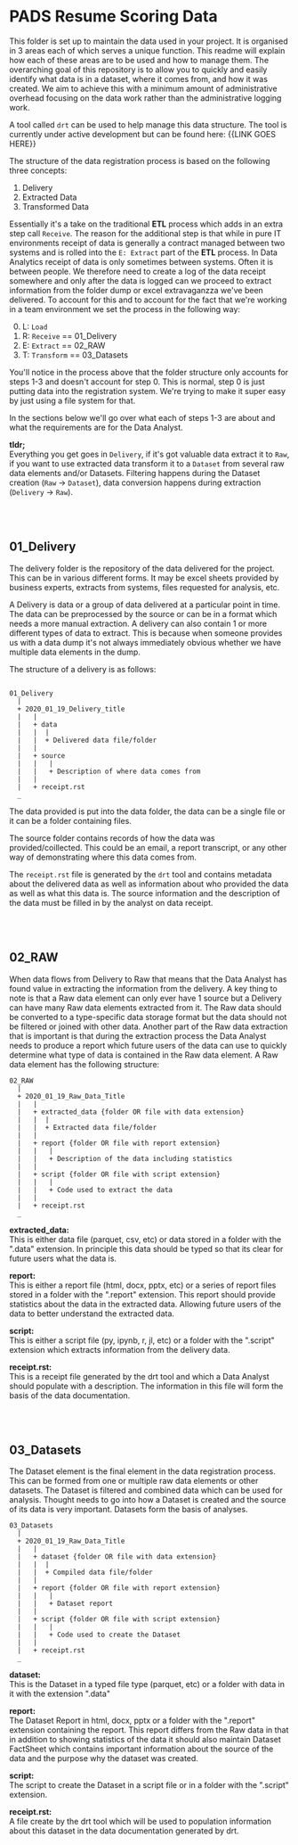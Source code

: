 PADS Resume Scoring Data
========================

This folder is set up to maintain the data used in your project. It is organised in 3 areas each of which serves a unique function. This readme will explain how each of these areas are to be used and how to manage them. The overarching goal of this repository is to allow you to quickly and easily identify what data is in a dataset, where it comes from, and how it was created. We aim to achieve this with a minimum amount of administrative overhead focusing on the data work rather than the administrative logging work. 

A tool called `drt` can be used to help manage this data structure. The tool is currently under active development but can be found here:
{{LINK GOES HERE}}

The structure of the data registration process is based on the following three concepts:

1. Delivery
2. Extracted Data
3. Transformed Data

Essentially it's a take on the traditional __ETL__ process which adds in an extra step call `Receive`. The reason for the additional step is that while in pure IT environments receipt of data is generally a contract managed between two systems and is rolled into the `E: Extract` part of the __ETL__ process. In Data Analytics receipt of data is only sometimes between systems. Often it is between people. We therefore need to create a log of the data receipt somewhere and only after the data is logged can we proceed to extract information from the folder dump or excel extravaganzza we've been delivered. To account for this and to account for the fact that we're working in a team environment we set the process in the following way:

0. L: `Load`
1. R: `Receive`   == 01_Delivery
2. E: `Extract`   == 02_RAW
3. T: `Transform` == 03_Datasets

You'll notice in the process above that the folder structure only accounts for steps 1-3 and doesn't account for step 0. This is normal, step 0 is just putting data into the registration system. We're trying to make it super easy by just using a file system for that. 

In the sections below we'll go over what each of steps 1-3 are about and what the requirements are for the Data Analyst.

__tldr;__  
Everything you get goes in `Delivery`, if it's got valuable data extract it to `Raw`, if you want to use extracted data transform it to a `Dataset` from several raw data elements and/or Datasets. Filtering happens during the Dataset creation (`Raw` -> `Dataset`), data conversion happens during extraction (`Delivery` -> `Raw`).

<br /><br />

01_Delivery
-----------
The delivery folder is the repository of the data delivered for the project. This can be in various different forms. It may be excel sheets provided by business experts, extracts from systems, files requested for analysis, etc. 

A Delivery is data or a group of data delivered at a particular point in time. The data can be preprocessed by the source or can be in a format which needs a more manual extraction. A delivery can also contain 1 or more different types of data to extract. This is because when someone provides us with a data dump it's not always immediately obvious whether we have multiple data elements in the dump. 

The structure of a delivery is as follows:
```

01_Delivery
  |
  + 2020_01_19_Delivery_title
  |   |
  |   + data
  |   |  |
  |   |  + Delivered data file/folder
  |   |
  |   + source
  |   |   |
  |   |   + Description of where data comes from
  |   |   
  |   + receipt.rst
  _

```
The data provided is put into the data folder, the data can be a single file or it can be a folder containing files. 

The source folder contains records of how the data was provided/coillected. This could be an email, a report transcript, or any other way of demonstrating where this data comes from.

The `receipt.rst` file is generated by the `drt` tool and contains metadata about the delivered data as well as information about who provided the data as well as what this data is. The source information and the description of the data must be filled in by the analyst on data receipt.

<br /><br />

02_RAW
------
When data flows from Delivery to Raw that means that the Data Analyst has found value in extracting the information from the delivery. A key thing to note is that a Raw data element can only ever have 1 source but a Delivery can have many Raw data elements extracted from it. The Raw data should be converted to a type-specific data storage format but the data should not be filtered or joined with other data. Another part of the Raw data extraction that is important is that during the extraction process the Data Analyst needs to produce a report which future users of the data can use to quickly determine what type of data is contained in the Raw data element. A Raw data element has the following structure:

```
02_RAW
  |
  + 2020_01_19_Raw_Data_Title
  |   |
  |   + extracted_data {folder OR file with data extension}
  |   |  |
  |   |  + Extracted data file/folder
  |   |
  |   + report {folder OR file with report extension}
  |   |   |
  |   |   + Description of the data including statistics
  |   |
  |   + script {folder OR file with script extension}
  |   |   |
  |   |   + Code used to extract the data
  |   |   
  |   + receipt.rst
  _
```

__extracted_data:__  
This is either data file (parquet, csv, etc) or data stored in a folder with the ".data" extension. In principle this data should be typed so that its clear for future users what the data is. 

__report:__  
This is either a report file (html, docx, pptx, etc) or a series of report files stored in a folder with the ".report" extension. This report should provide statistics about the data in the extracted data. Allowing future users of the data to better understand the extracted data.

__script:__  
This is either a script file (py, ipynb, r, jl, etc) or a folder with the ".script" extension which extracts information from the delivery data.

__receipt.rst:__  
This is a receipt file generated by the drt tool and which a Data Analyst should populate with a description. The information in this file will form the basis of the data documentation.

<br /><br />

03_Datasets
-----------
The Dataset element is the final element in the data registration process. This can be formed from one or multiple raw data elements or other datasets. The Dataset is filtered and combined data which can be used for analysis. Thought needs to go into how a Dataset is created and the source of its data is very important. Datasets form the basis of analyses.


```
03_Datasets
  |
  + 2020_01_19_Raw_Data_Title
  |   |
  |   + dataset {folder OR file with data extension}
  |   |  |
  |   |  + Compiled data file/folder
  |   |
  |   + report {folder OR file with report extension}
  |   |   |
  |   |   + Dataset report
  |   |
  |   + script {folder OR file with script extension}
  |   |   |
  |   |   + Code used to create the Dataset
  |   |   
  |   + receipt.rst
  _
```

__dataset:__  
This is the Dataset in a typed file type (parquet, etc) or a folder with data in it with the extension ".data"

__report:__  
The Dataset Report in html, docx, pptx or a folder with the ".report" extension containing the report. This report differs from the Raw data in that in addition to showing statistics of the data it should also maintain Dataset FactSheet which contains important information about the source of the data and the purpose why the dataset was created.

__script:__  
The script to create the Dataset in a script file or in a folder with the ".script" extension.  

__receipt.rst:__  
A file create by the drt tool which will be used to population information about this dataset in the data documentation generated by drt.

